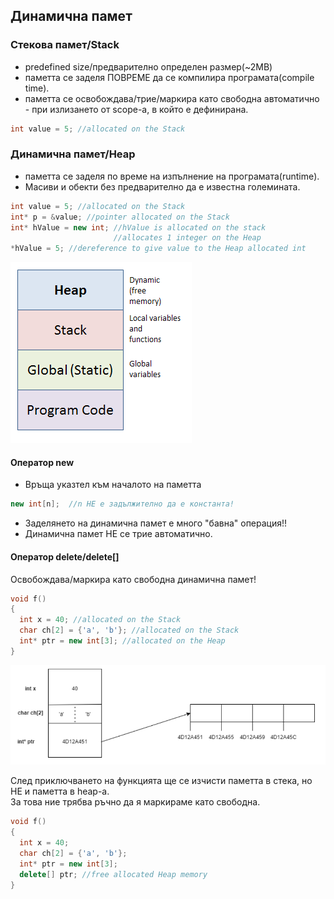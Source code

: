 ## Динамична памет

### Стекова памет/Stack
- predefined size/предварително определен размер(~2MB)
- паметта се заделя ПОВРЕМЕ да се компилира програмата(compile time).
- паметта се освобождава/трие/маркира като свободна автоматично - при излизането от scope-а, в който е дефинирана.

```c++
int value = 5; //allocated on the Stack
```

### Динамична памет/Heap
- паметта се заделя по време на изпълнение на програмата(runtime).
- Масиви и обекти без предварително да е известна големината.

```c++
int value = 5; //allocated on the Stack
int* p = &value; //pointer allocated on the Stack
int* hValue = new int; //hValue is allocated on the stack
                       //allocates 1 integer on the Heap
*hValue = 5; //dereference to give value to the Heap allocated int
```

![Memory](images/Memory.png)

#### Оператор **new**
- Връща указтел към началото на паметта

```c++
new int[n];  //n НЕ е задължително да е константа!
```

- Заделянето на динамична памет е много "бавна" операция!!
- Динамична памет НЕ се трие автоматично.

#### Оператор delete/delete[]
Oсвобождава/маркира като свободна динамична памет! <br />

```c++
void f()
{
  int x = 40; //allocated on the Stack
  char ch[2] = {'a', 'b'}; //allocated on the Stack
  int* ptr = new int[3]; //allocated on the Heap
}
```

![Memory-Leak-example](images/exampleMemoryLeak.png)

След приключването на функцията ще се изчисти паметта в стека, но НЕ и паметта в heap-а. <br />
За това ние трябва ръчно да я маркираме като свободна. <br />

```c++
void f()
{
  int x = 40;
  char ch[2] = {'a', 'b'};
  int* ptr = new int[3];
  delete[] ptr; //free allocated Heap memory
}
```